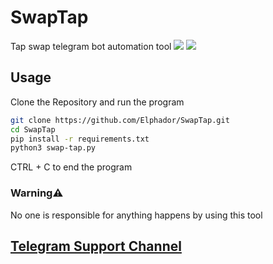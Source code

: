# SwapTap
Tap swap telegram bot automation tool 
![](image/example1.png)
![](image/example2.png)

## **Usage**
Clone the Repository and run the program 
```bash
git clone https://github.com/Elphador/SwapTap.git
cd SwapTap
pip install -r requirements.txt
python3 swap-tap.py
```
CTRL + C to end the program 

### Warning⚠️
No one is responsible for anything happens by using this tool 

## [Telegram Support Channel ](https://t.me/swaptapnews)




